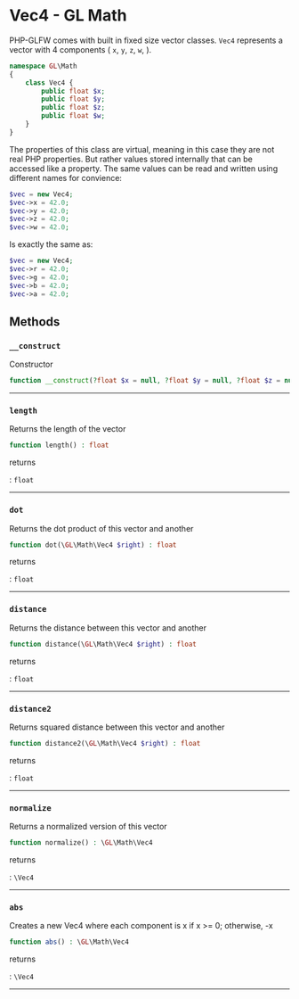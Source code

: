 # Vec4 - GL Math

PHP-GLFW comes with built in fixed size vector classes. `Vec4` represents a vector with 4 components (
`x`, `y`, `z`, `w`, ).

```php 
namespace GL\Math
{
    class Vec4 {
        public float $x;
        public float $y;
        public float $z;
        public float $w;
    }
}
```

The properties of this class are virtual, meaning in this case they are not real PHP properties. But rather values stored internally that 
can be accessed like a property. The same values can be read and written using different names for convience:

```php
$vec = new Vec4;
$vec->x = 42.0;
$vec->y = 42.0;
$vec->z = 42.0;
$vec->w = 42.0;
```

Is exactly the same as:

```php
$vec = new Vec4;
$vec->r = 42.0;
$vec->g = 42.0;
$vec->b = 42.0;
$vec->a = 42.0;
```

## Methods

### `__construct`

Constructor

```php
function __construct(?float $x = null, ?float $y = null, ?float $z = null, ?float $w = null)
```

---
     
### `length`

Returns the length of the vector

```php
function length() : float
```

returns

:    `float` 

---
     
### `dot`

Returns the dot product of this vector and another

```php
function dot(\GL\Math\Vec4 $right) : float
```

returns

:    `float` 

---
     
### `distance`

Returns the distance between this vector and another

```php
function distance(\GL\Math\Vec4 $right) : float
```

returns

:    `float` 

---
     
### `distance2`

Returns squared distance between this vector and another

```php
function distance2(\GL\Math\Vec4 $right) : float
```

returns

:    `float` 

---
     
### `normalize`

Returns a normalized version of this vector

```php
function normalize() : \GL\Math\Vec4
```

returns

:    `\Vec4` 

---
     
### `abs`

Creates a new Vec4 where each component is x if x >= 0; otherwise, -x

```php
function abs() : \GL\Math\Vec4
```

returns

:    `\Vec4` 

---
     
